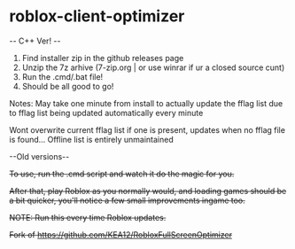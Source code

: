 # roblox-client-optimizer

-- C++ Ver! --

1. Find installer zip in the github releases page
2. Unzip the 7z arhive (7-zip.org | or use winrar if ur a closed source cunt)
3. Run the .cmd/.bat file!
4. Should be all good to go!

Notes:
May take one minute from install to actually update the fflag list due to fflag list being updated automatically every minute

Wont overwrite current fflag list if one is present, updates when no fflag file is found...
Offline list is entirely unmaintained
  
--Old versions--

~~To use, run the .cmd script and watch it do the magic for you.~~

~~After that, play Roblox as you normally would, and loading games should be a bit quicker, you'll notice a few small improvements ingame too.~~

~~NOTE: Run this every time Roblox updates.~~

~~Fork of https://github.com/KEA12/RobloxFullScreenOptimizer~~
